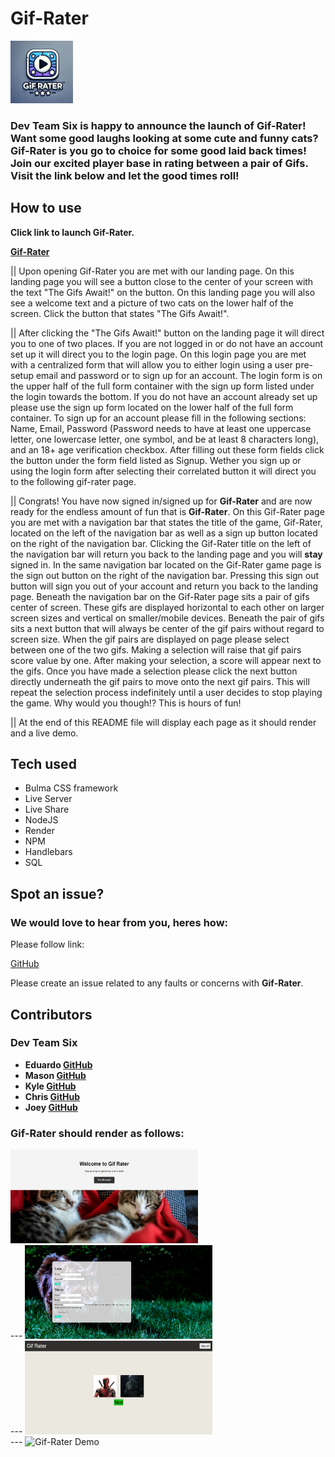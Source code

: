 # Gif-Rater 
<img src="./public/media/rendering/GIF_rater_logo_upscaled.jpeg" width="100" height="100" alt="GIFRATER Logo">

### Dev Team Six is happy to announce the launch of Gif-Rater!  Want some good laughs looking at some cute and funny cats?  Gif-Rater is you go to choice for some good laid back times!  Join our excited player base in rating between a pair of Gifs.  Visit the link below and let the good times roll! 

## How to use

<strong>Click link to launch Gif-Rater.</strong>

<strong>[Gif-Rater](https://gif-rater-b51u.onrender.com/)</strong>

<p> || Upon opening Gif-Rater you are met with our landing page.  On this landing page you will see a button close to the center of your screen with the text "The Gifs Await!" on the button.  On this landing page you will also see a welcome text and a picture of two cats on the lower half of the screen.  Click the button that states "The Gifs Await!".

<p> || After clicking the "The Gifs Await!" button on the landing page it will direct you to one of two places.  If you are not logged in or do not have an account set up it will direct you to the login page.  On this login page you are met with a centralized form that will allow you to either login using a user pre-setup email and password or to sign up for an account.  The login form is on the upper half of the full form container with the sign up form listed under the login towards the bottom.  If you do not have an account already set up please use the sign up form located on the lower half of the full form container.  To sign up for an account please fill in the following sections: Name, Email, Password (Password needs to have at least one uppercase letter, one lowercase letter, one symbol, and be at least 8 characters long), and an 18+ age verification checkbox.  After filling out these form fields click the button under the form field listed as Signup.  Wether you sign up or using the login form after selecting their correlated button it will direct you to the following gif-rater page.  

<p> || Congrats!  You have now signed in/signed up for <strong>Gif-Rater</strong> and are now ready for the endless amount of fun that is <strong>Gif-Rater</strong>.  On this Gif-Rater page you are met with a navigation bar that states the title of the game, Gif-Rater, located on the left of the navigation bar as well as a sign up button located on the right of the navigation bar.  Clicking the Gif-Rater title on the left of the navigation bar will return you back to the landing page and you will <strong>stay</strong> signed in.  In the same navigation bar located on the Gif-Rater game page is the sign out button on the right of the navigation bar.  Pressing this sign out button will sign you out of your account and return you back to the landing page.  Beneath the navigation bar on the Gif-Rater page sits a pair of gifs center of screen.  These gifs are displayed horizontal to each other on larger screen sizes and vertical on smaller/mobile devices.  Beneath the pair of gifs sits a next button that will always be center of the gif pairs without regard to screen size.  When the gif pairs are displayed on page please select between one of the two gifs.  Making a selection will raise that gif pairs score value by one.  After making your selection, a score will appear next to the gifs.  Once you have made a selection please click the next button directly underneath the gif pairs to move onto the next gif pairs.  This will repeat the selection process indefinitely until a user decides to stop playing the game.  Why would you though!?  This is hours of fun!

<p> || At the end of this README file will display each page as it should render and a live demo.  

## Tech used

* Bulma CSS framework
* Live Server
* Live Share
* NodeJS
* Render
* NPM
* Handlebars
* SQL 

## Spot an issue?

### We would love to hear from you, heres how:

<p> Please follow link: 

[GitHub](https://github.com/Massogon/gif-rater)

<p> Please create an issue related to any faults or concerns with <strong>Gif-Rater</strong>. 

## Contributors

### Dev Team Six

* <strong>Eduardo [GitHub](https://github.com/Massogon)</strong>
* <strong>Mason [GitHub](https://github.com/MrCows)</strong>
* <strong>Kyle [GitHub](https://github.com/KyleSunday)</strong>
* <strong>Chris [GitHub](https://github.com/xChrisxWilliamsx)</strong>
* <strong>Joey [GitHub](https://github.com/wol42verine)</strong>

### Gif-Rater should render as follows:

<img src="./public/media/rendering/gifraterlandingrender.png" width="300" height="150" alt="Gif-Rater Landing Page">
<br>
---

<img src="./public/media/rendering/gifraterloginrender.png" width="300" height="150" alt="Gif-Rater Login Page">
<br>
---

<img src="./public/media/rendering/gifraterselectionrender.png" width="300" height="150" alt="Gif-Rater Selection Page">
<br>
---

<img src="./public/media/rendering/Gifraterdemo.gif" width="300" height="150" alt="Gif-Rater Demo">
<br>